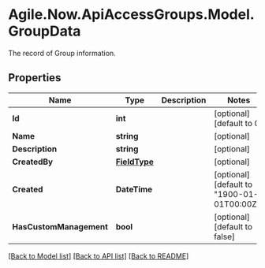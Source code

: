 # Agile.Now.ApiAccessGroups.Model.GroupData
The record of Group information.

## Properties

Name | Type | Description | Notes
------------ | ------------- | ------------- | -------------
**Id** | **int** |  | [optional] [default to 0]
**Name** | **string** |  | [optional] 
**Description** | **string** |  | [optional] 
**CreatedBy** | [**FieldType**](FieldType.md) |  | [optional] 
**Created** | **DateTime** |  | [optional] [default to "1900-01-01T00:00Z"]
**HasCustomManagement** | **bool** |  | [optional] [default to false]

[[Back to Model list]](../README.md#documentation-for-models) [[Back to API list]](../README.md#documentation-for-api-endpoints) [[Back to README]](../README.md)


